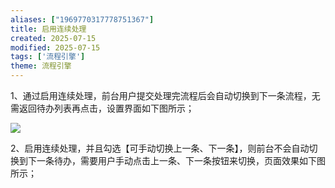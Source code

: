 ```yaml
---
aliases: ["1969770317778751367"]
title: 启用连续处理
created: 2025-07-15
modified: 2025-07-15
tags: ['流程引擎']
theme: 流程引擎
---
```


1、通过启用连续处理，前台用户提交处理完流程后会自动切换到下一条流程，无需返回待办列表再点击，设置界面如下图所示；

![](https://myhelpdoc.oss-cn-heyuan.aliyuncs.com/mdimages/fd8d572b3e8b788a00c0bacef9a13c80.jpg)

2、启用连续处理，并且勾选【可手动切换上一条、下一条】，则前台不会自动切换到下一条待办，需要用户手动点击上一条、下一条按钮来切换，页面效果如下图所示；

